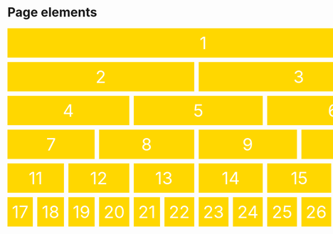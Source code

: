 # Page elements

<div id="container">
<style>
.grid {
  display: grid;
  grid-template-rows: repeat(6, 1fr);
  grid-template-columns: repeat(12, 1fr);
  grid-gap: 10px;
}
.box {
  color: white;
  font-size: 4vw;
  padding: 10px;
  background: gold;
  text-align: center;
}
.box:nth-child(1) {
  grid-column: span 12;
  }
.box:nth-child(2), 
.box:nth-child(3) {
  grid-column: span 6;
  }
.box:nth-child(4),
.box:nth-child(5),
.box:nth-child(6) {
  grid-column: span 4;
  }
.box:nth-child(7),
.box:nth-child(8),
.box:nth-child(9),
.box:nth-child(10) {
  grid-column: span 3;
  }
.box:nth-child(11),
.box:nth-child(12),
.box:nth-child(13),
.box:nth-child(14),
.box:nth-child(15),
.box:nth-child(16) {
  grid-column: span 2;
  }
</style>
<main class="grid">
  <div class="box">1</div>
  <div class="box">2</div>
  <div class="box">3</div>
  <div class="box">4</div>
  <div class="box">5</div>
  <div class="box">6</div>
  <div class="box">7</div>
  <div class="box">8</div>
  <div class="box">9</div>
  <div class="box">10</div>
  <div class="box">11</div>
  <div class="box">12</div>
  <div class="box">13</div>
  <div class="box">14</div>
  <div class="box">15</div>
  <div class="box">16</div>
  <div class="box">17</div>
  <div class="box">18</div>
  <div class="box">19</div>
  <div class="box">20</div>
  <div class="box">21</div>
  <div class="box">22</div>
  <div class="box">23</div>
  <div class="box">24</div>
  <div class="box">25</div>
  <div class="box">26</div>
  <div class="box">27</div>
  <div class="box">28</div>
</main> 



